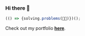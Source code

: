 ### Hi there 👋
```javascript
(() => {solving.problems(👨‍💻)})();
```

Check out my portfolio **[here](https://mikacinc.github.io/portfolio/)**.

<!--
**MikaCinc/MikaCinc** is a ✨ _special_ ✨ repository because its `README.md` (this file) appears on your GitHub profile.

Here are some ideas to get you started:

- 🔭 I’m currently working on ...
- 🌱 I’m currently learning ...
- 👯 I’m looking to collaborate on ...
- 🤔 I’m looking for help with ...
- 💬 Ask me about ...
- 📫 How to reach me: ...
- 😄 Pronouns: ...
- ⚡ Fun fact: ...
-->
